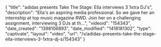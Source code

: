 {
    "title": "adidas presents Take The Stage: Ella interviews 3 1xtra DJ's",
    "description": "Ella's an aspiring media professional. So we gave her an internship at top music magazine RWD. Join her on a challenging assignment, interviewing 3 DJs at th...",
    "videoid": "154343",
    "date_created": "1398106893",
    "date_modified": "1418181302",
    "type": "captivate",
    "layout": "video",
    "url": "\/v\/adidas-presents-take-the-stage-ella-interviews-3-1xtra-dj-s\/154343"
}